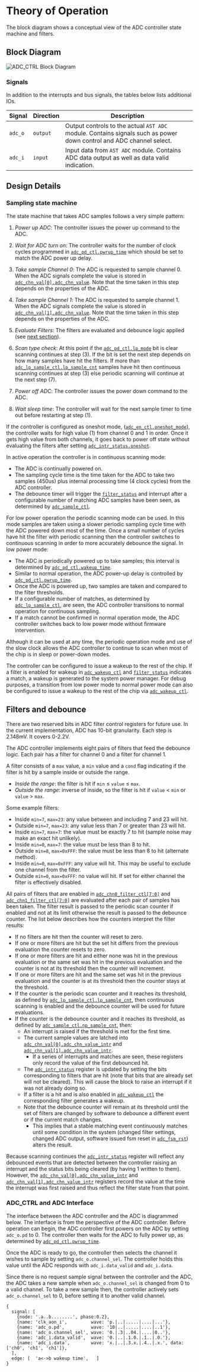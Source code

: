 # Theory of Operation

The block diagram shows a conceptual view of the ADC controller state machine and filters.

## Block Diagram

![ADC_CTRL Block Diagram](../doc/adc_overview.svg)

### Signals

In addition to the interrupts and bus signals, the tables below lists additional IOs.

Signal                  | Direction | Description
------------------------|-----------|---------------
`adc_o`                 | `output`  | Output controls to the actual `AST ADC` module.  Contains signals such as power down control and ADC channel select.
`adc_i`                 | `input`   | Input data from `AST ADC` module. Contains ADC data output as well as data valid indication.


## Design Details

### Sampling state machine

The state machine that takes ADC samples follows a very simple pattern:

1. *Power up ADC*: The controller issues the power up command to the ADC.

2. *Wait for ADC turn on*: The controller waits for the number of clock cycles programmed in [`adc_pd_ctl.pwrup_time`](registers.md#adc_pd_ctl) which should be set to match the ADC power up delay.

3. *Take sample Channel 0*: The ADC is requested to sample channel 0.
When the ADC signals complete the value is stored in [`adc_chn_val[0].adc_chn_value`](registers.md#adc_chn_val).
Note that the time taken in this step depends on the properties of the ADC.

4. *Take sample Channel 1*: The ADC is requested to sample channel 1.
When the ADC signals complete the value is stored in [`adc_chn_val[1].adc_chn_value`](registers.md#adc_chn_val).
Note that the time taken in this step depends on the properties of the ADC.

5. *Evaluate Filters*: The filters are evaluated and debounce logic applied (see [next section](#filters-and-debounce)).

6. *Scan type check*: At this point if the [`adc_pd_ctl.lp_mode`](registers.md#adc_pd_ctl) bit is clear scanning continues at step (3).
   If the bit is set the next step depends on how many samples have hit the filters.
   If more than [`adc_lp_sample_ctl.lp_sample_cnt`](registers.md#adc_lp_sample_ctl) samples have hit then continuous scanning continues at step (3) else periodic scanning will continue at the next step (7).

7. *Power off ADC*: The controller issues the power down command to the ADC.

8. *Wait sleep time*: The controller will wait for the next sample timer to time out before restarting at step (1).

If the controller is configured as oneshot mode, ([`adc_en_ctl.oneshot_mode`](registers.md#adc_en_ctl)), the controller waits for high value (1) from channel 0 and 1 in order.
Once it gets high value from both channels, it goes back to power off state without evaluating the filters after setting [`adc_intr_status.oneshot`](registers.md#adc_intr_status).

In active operation the controller is in continuous scanning mode:
* The ADC is continually powered on.
* The sampling cycle time is the time taken for the ADC to take two samples (450us) plus internal processing time (4 clock cycles) from the ADC controller.
* The debounce timer will trigger the [`filter_status`](registers.md#filter_status) and interrupt after a configurable number of matching ADC samples have been seen, as determined by [`adc_sample_ctl`](registers.md#adc_sample_ctl).

For low power operation the periodic scanning mode can be used.
In this mode samples are taken using a slower periodic sampling cycle time with the ADC powered down most of the time.
Once a small number of cycles have hit the filter with periodic scanning then the controller switches to continuous scanning in order to more accurately debounce the signal.
In low power mode:
* The ADC is periodically powered up to take samples; this interval is determined by [`adc_pd_ctl.wakeup_time`](registers.md#adc_pd_ctl).
* Similar to normal operation, the ADC power-up delay is controlled by [`adc_pd_ctl.pwrup_time`](registers.md#adc_pd_ctl).
* Once the ADC is powered up, two samples are taken and compared to the filter thresholds.
* If a configurable number of matches, as determined by [`adc_lp_sample_ctl`](registers.md#adc_lp_sample_ctl), are seen, the ADC controller transitions to normal operation for continuous sampling.
* If a match cannot be confirmed in normal operation mode, the ADC controller switches back to low power mode without firmware intervention.

Although it can be used at any time, the periodic operation mode and use of the slow clock allows the ADC controller to continue to scan when most of the chip is in sleep or power-down modes.

The controller can be configured to issue a wakeup to the rest of the chip.
If a filter is enabled for wakeup in [`adc_wakeup_ctl`](registers.md#adc_wakeup_ctl) and [`filter_status`](registers.md#filter_status) indicates a match, a wakeup is generated to the system power manager.
For debug purposes, a transition from low power mode to normal power mode can also be configured to issue a wakeup to the rest of the chip via [`adc_wakeup_ctl`](registers.md#adc_wakeup_ctl).

## Filters and debounce

There are two reserved bits in ADC filter control registers for future use.
In the current implementation, ADC has 10-bit granularity.
Each step is 2.148mV.
It covers 0-2.2V.

The ADC controller implements eight pairs of filters that feed the debounce logic.
Each pair has a filter for channel 0 and a filter for channel 1.

A filter consists of a `max` value, a `min` value and a `cond` flag indicating if the filter is hit by a sample inside or outside the range.
* *Inside the range*: the filter is hit if `min` &le; `value` &le; `max`.
* *Outside the range*: inverse of inside, so the filter is hit if `value` &lt; `min` or `value` &gt; `max`.

Some example filters:
* Inside `min=7`, `max=23`: any value between and including 7 and 23 will hit.
* Outside `min=7`, `max=23`: any value less than 7 or greater than 23 will hit.
* Inside `min=7`, `max=7`: the value must be exactly 7 to hit (sample noise may make an exact hit unlikely).
* Inside `min=0`, `max=7`: the value must be less than 8 to hit.
* Outside `min=8`, `max=0xFFF`: the value must be less than 8 to hit (alternate method).
* Inside `min=0`, `max=0xFFF`: any value will hit. This may be useful to exclude one channel from the filter.
* Outside `min=0`, `max=0xFFF`: no value will hit. If set for either channel the filter is effectively disabled.

All pairs of filters that are enabled in [`adc_chn0_filter_ctl[7:0]`](registers.md#adc_chn0_filter_ctl) and [`adc_chn1_filter_ctl[7:0]`](registers.md#adc_chn1_filter_ctl) are evaluated after each pair of samples has been taken.
The filter result is passed to the periodic scan counter if enabled and not at its limit otherwise the result is passed to the debounce counter.
The list below describes how the counters interpret the filter results:
* If no filters are hit then the counter will reset to zero.
* If one or more filters are hit but the set hit differs from the previous evaluation the counter resets to zero.
* If one or more filters are hit and either none was hit in the previous evaluation or the same set was hit in the previous evaluation and the counter is not at its threshold then the counter will increment.
* If one or more filters are hit and the same set was hit in the previous evaluation and the counter is at its threshold then the counter stays at the threshold.
* If the counter is the periodic scan counter and it reaches its threshold, as defined by [`adc_lp_sample_ctl.lp_sample_cnt`](registers.md#adc_lp_sample_ctl), then continuous scanning is enabled and the debounce counter will be used for future evaluations.
* If the counter is the debounce counter and it reaches its threshold, as defined by [`adc_sample_ctl.np_sample_cnt`](registers.md#adc_sample_ctl), then:
  * An interrupt is raised if the threshold is met for the first time.
  * The current sample values are latched into [`adc_chn_val[0].adc_chn_value_intr`](registers.md#adc_chn_val) and  [`adc_chn_val[1].adc_chn_value_intr`](registers.md#adc_chn_val).
    *  If a series of interrupts and matches are seen, these registers only record the value of the first debounced hit.
  * The [`adc_intr_status`](registers.md#adc_intr_status) register is updated by setting the bits corresponding to filters that are hit (note that bits that are already set will not be cleared).
    This will cause the block to raise an interrupt if it was not already doing so.
  * If a filter is a hit and is also enabled in [`adc_wakeup_ctl`](registers.md#adc_wakeup_ctl) the corresponding filter generates a wakeup.
  * Note that the debounce counter will remain at its threshold until the set of filters are changed by software to debounce a different event or if the current match changes.
    *  This implies that a stable matching event continuously matches until some condition in the system (changed filter settings, changed ADC output, software issued fsm reset in [`adc_fsm_rst`](registers.md#adc_fsm_rst)) alters the result.


Because scanning continues the [`adc_intr_status`](registers.md#adc_intr_status) register will reflect any debounced events that are detected between the controller raising an interrupt and the status bits being cleared (by having 1 written to them).
However, the [`adc_chn_val[0].adc_chn_value_intr`](registers.md#adc_chn_val) and [`adc_chn_val[1].adc_chn_value_intr`](registers.md#adc_chn_val) registers record the value at the time the interrupt was first raised and thus reflect the filter state from that point.

### ADC_CTRL and ADC Interface

The interface between the ADC controller and the ADC is diagrammed below.
The interface is from the perspective of the ADC controller.
Before operation can begin, the ADC controller first powers on the ADC by setting `adc_o.pd` to 0.
The controller then waits for the ADC to fully power up, as determined by [`adc_pd_ctl.pwrup_time`](registers.md#adc_pd_ctl).

Once the ADC is ready to go, the controller then selects the channel it wishes to sample by setting `adc_o.channel_sel`.
The controller holds this value until the ADC responds with `adc_i.data_valid` and `adc_i.data`.

Since there is no request sample signal between the controller and the ADC, the ADC takes a new sample when `adc_o.channel_sel` is changed from 0 to a valid channel.
To take a new sample then, the controller actively sets `adc_o.channel_sel` to 0, before setting it to another valid channel.

```wavejson
{
  signal: [
    {node: '.a..b........', phase:0.2},
    {name: 'clk_aon_i',         wave: 'p.|..|.....|....|...'},
    {name: 'adc_o.pd',          wave: '10|..|.....|....|..1'},
    {name: 'adc_o.channel_sel', wave: '0.|.3|..04.|....|0..'},
    {name: 'adc_i.data_valid',  wave: '0.|..|.1.0.|.1..|.0.'},
    {name: 'adc_i.data',        wave: 'x.|..|.3.x.|.4..|.x.', data: ['ch0', 'ch1', 'ch1']},
  ],
  edge: [  'a<->b wakeup time',   ]
}
```
